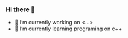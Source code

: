 ### Hi there 👋
- 🔭 I’m currently working on <...>
- 🌱 I’m currently learning programing on c++

<!--
- 👯 I’m looking to collaborate on ...
- 📫 How to reach me: ...
-->
